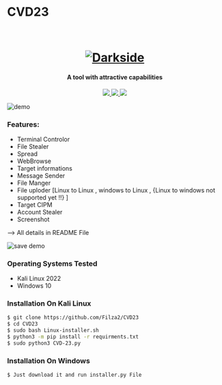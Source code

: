 # CVD23

<h1 align="center">
  <br>
  <a href="https://github.com/Filza2/CVD23"><img src="img" alt="Darkside"></a>

</h1>

<h4 align="center">A tool with attractive capabilities</h4>

<p align="center">
  <a href="http://python.org">
    <img src="https://img.shields.io/badge/python-v3-blue">
  </a>
    
  <a href="https://www.kali.org/">
    <img src="https://img.shields.io/badge/platform-Linux-red">
  </a>
  
  <a href="https://www.microsoft.com/en-us/windows/">
    <img src="https://img.shields.io/badge/platform-Windows 10-blue">
  </a>
  
</p>


![demo](img)

### Features:
- Terminal Controlor
- File Stealer 
- Spread
- WebBrowse
- Target informations
- Message Sender
- File Manger
- File uploder [Linux to Linux , windows to Linux , {Linux to windows not supported yet !!} ]
- Target CIPM 
- Account Stealer
- Screenshot

--> All details in README File

![save demo](img)


### Operating Systems Tested

- Kali Linux 2022
- Windows 10

### Installation On Kali Linux


```bash
$ git clone https://github.com/Filza2/CVD23
$ cd CVD23
$ sudo bash Linux-installer.sh
$ python3 -m pip install -r requirments.txt
$ sudo python3 CVD-23.py
```

### Installation On Windows

```bash
$ Just download it and run installer.py File 
```
